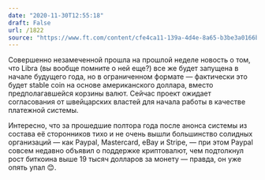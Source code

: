 ```yaml
---
date: "2020-11-30T12:55:18"
draft: False
url: /1822
source: "https://www.ft.com/content/cfe4ca11-139a-4d4e-8a65-b3be3a0166be"
---
```


Совершенно незамеченной прошла на прошлой неделе новость о том, что Libra (вы вообще помните о ней еще?) все же будет запущена в начале будущего года, но в ограниченном формате — фактически это будет stable coin на основе американского доллара, вместо предполагавшейся корзины валют. Сейчас проект ожидает согласования от швейцарских властей для начала работы в качестве платежной системы.

Интересно, что за прошедшие полтора года после анонса системы из состава её сторонников тихо и не очень вышли большинство солидных организаций — как Paypal, Mastercard, eBay и Stripe, — при этом Paypal совсем недавно объявил о поддержке криптовалют, чем подтолкнул рост биткоина выше 19 тысяч долларов за монету — правда, он уже опять упал 😊.
